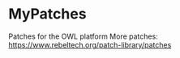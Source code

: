 # MyPatches
Patches for the OWL platform
More patches: https://www.rebeltech.org/patch-library/patches
